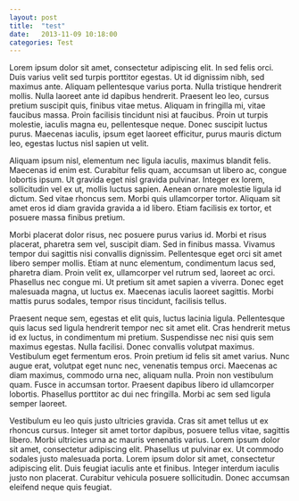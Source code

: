 ```yaml
---
layout: post
title:  "test"
date:   2013-11-09 10:18:00
categories: Test
---
```


Lorem ipsum dolor sit amet, consectetur adipiscing elit. In sed felis orci. Duis varius velit sed turpis porttitor egestas. Ut id dignissim nibh, sed maximus ante. Aliquam pellentesque varius porta. Nulla tristique hendrerit mollis. Nulla laoreet ante id dapibus hendrerit. Praesent leo leo, cursus pretium suscipit quis, finibus vitae metus. Aliquam in fringilla mi, vitae faucibus massa. Proin facilisis tincidunt nisi at faucibus. Proin ut turpis molestie, iaculis magna eu, pellentesque neque. Donec suscipit luctus purus. Maecenas iaculis, ipsum eget laoreet efficitur, purus mauris dictum leo, egestas luctus nisl sapien ut velit.

Aliquam ipsum nisl, elementum nec ligula iaculis, maximus blandit felis. Maecenas id enim est. Curabitur felis quam, accumsan ut libero ac, congue lobortis ipsum. Ut gravida eget nisl gravida pulvinar. Integer ex lorem, sollicitudin vel ex ut, mollis luctus sapien. Aenean ornare molestie ligula id dictum. Sed vitae rhoncus sem. Morbi quis ullamcorper tortor. Aliquam sit amet eros id diam gravida gravida a id libero. Etiam facilisis ex tortor, et posuere massa finibus pretium.

Morbi placerat dolor risus, nec posuere purus varius id. Morbi et risus placerat, pharetra sem vel, suscipit diam. Sed in finibus massa. Vivamus tempor dui sagittis nisi convallis dignissim. Pellentesque eget orci sit amet libero semper mollis. Etiam at nunc elementum, condimentum lacus sed, pharetra diam. Proin velit ex, ullamcorper vel rutrum sed, laoreet ac orci. Phasellus nec congue mi. Ut pretium sit amet sapien a viverra. Donec eget malesuada magna, ut luctus ex. Maecenas iaculis laoreet sagittis. Morbi mattis purus sodales, tempor risus tincidunt, facilisis tellus.

Praesent neque sem, egestas et elit quis, luctus lacinia ligula. Pellentesque quis lacus sed ligula hendrerit tempor nec sit amet elit. Cras hendrerit metus id ex luctus, in condimentum mi pretium. Suspendisse nec nisi quis sem maximus egestas. Nulla facilisi. Donec convallis volutpat maximus. Vestibulum eget fermentum eros. Proin pretium id felis sit amet varius. Nunc augue erat, volutpat eget nunc nec, venenatis tempus orci. Maecenas ac diam maximus, commodo urna nec, aliquam nulla. Proin non vestibulum quam. Fusce in accumsan tortor. Praesent dapibus libero id ullamcorper lobortis. Phasellus porttitor ac dui nec fringilla. Morbi ac sem sed ligula semper laoreet.

Vestibulum eu leo quis justo ultricies gravida. Cras sit amet tellus ut ex rhoncus cursus. Integer sit amet tortor dapibus, posuere tellus vitae, sagittis libero. Morbi ultricies urna ac mauris venenatis varius. Lorem ipsum dolor sit amet, consectetur adipiscing elit. Phasellus ut pulvinar ex. Ut commodo sodales justo malesuada porta. Lorem ipsum dolor sit amet, consectetur adipiscing elit. Duis feugiat iaculis ante et finibus. Integer interdum iaculis justo non placerat. Curabitur vehicula posuere sollicitudin. Donec accumsan eleifend neque quis feugiat.
